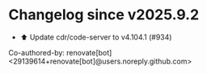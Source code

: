 # Changelog since v2025.9.2
- ⬆️ Update cdr/code-server to v4.104.1 (#934)

Co-authored-by: renovate[bot] <29139614+renovate[bot]@users.noreply.github.com> 
